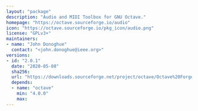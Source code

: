 ```yaml
---
layout: "package"
description: "Audio and MIDI Toolbox for GNU Octave."
homepage: "https://octave.sourceforge.io/audio"
icon: "https://octave.sourceforge.io/pkg_icon/audio.png"
license: "GPLv3+"
maintainers:
- name: "John Donoghue"
  contact: "<john.donoghue@ieee.org>"
versions:
- id: "2.0.1"
  date: "2020-05-08"
  sha256:
  url: "https://downloads.sourceforge.net/project/octave/Octave%20Forge%20Packages/Individual%20Package%20Releases/audio-2.0.1.tar.gz"
  depends:
  - name: "octave"
    min: "4.0.0"
    max:
---
```

